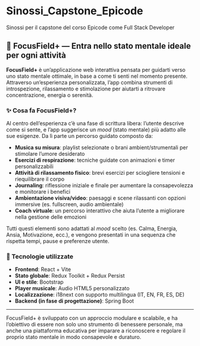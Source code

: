 # Sinossi_Capstone_Epicode
Sinossi per il capstone del corso Epicode come Full Stack Developer

## 🎯 FocusField+ — Entra nello stato mentale ideale per ogni attività

**FocusField+** è un’applicazione web interattiva pensata per guidarti verso uno stato mentale ottimale, in base a come ti senti nel momento presente. Attraverso un’esperienza personalizzata, l’app combina strumenti di introspezione, rilassamento e stimolazione per aiutarti a ritrovare concentrazione, energia o serenità.

### ✨ Cosa fa FocusField+?

Al centro dell’esperienza c’è una fase di scrittura libera: l’utente descrive come si sente, e l’app suggerisce un *mood* (stato mentale) più adatto alle sue esigenze. Da lì parte un percorso guidato composto da:

- **Musica su misura**: playlist selezionate o brani ambient/strumentali per stimolare l’umore desiderato  
- **Esercizi di respirazione**: tecniche guidate con animazioni e timer personalizzabili  
- **Attività di rilassamento fisico**: brevi esercizi per sciogliere tensioni e riequilibrare il corpo  
- **Journaling**: riflessione iniziale e finale per aumentare la consapevolezza e monitorare i benefici  
- **Ambientazione visiva/video**: paesaggi e scene rilassanti con opzioni immersive (es. fullscreen, audio ambientale)  
- **Coach virtuale**: un percorso interattivo che aiuta l’utente a migliorare nella gestione delle emozioni

Tutti questi elementi sono adattati al *mood* scelto (es. Calma, Energia, Ansia, Motivazione, ecc.), e vengono presentati in una sequenza che rispetta tempi, pause e preferenze utente.

### 🧰 Tecnologie utilizzate

- **Frontend**: React + Vite  
- **Stato globale**: Redux Toolkit + Redux Persist  
- **UI e stile**: Bootstrap 
- **Player musicale**: Audio HTML5 personalizzato 
- **Localizzazione**: i18next con supporto multilingua (IT, EN, FR, ES, DE)  
- **Backend (in fase di progettazione)**: Spring Boot 
---

FocusField+ è sviluppato con un approccio modulare e scalabile, e ha l’obiettivo di essere non solo uno strumento di benessere personale, ma anche una piattaforma educativa per imparare a riconoscere e regolare il proprio stato mentale in modo consapevole e duraturo.

